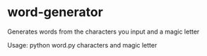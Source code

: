 # word-generator
Generates words from the characters you input and a magic letter

Usage: python word.py characters and magic letter
